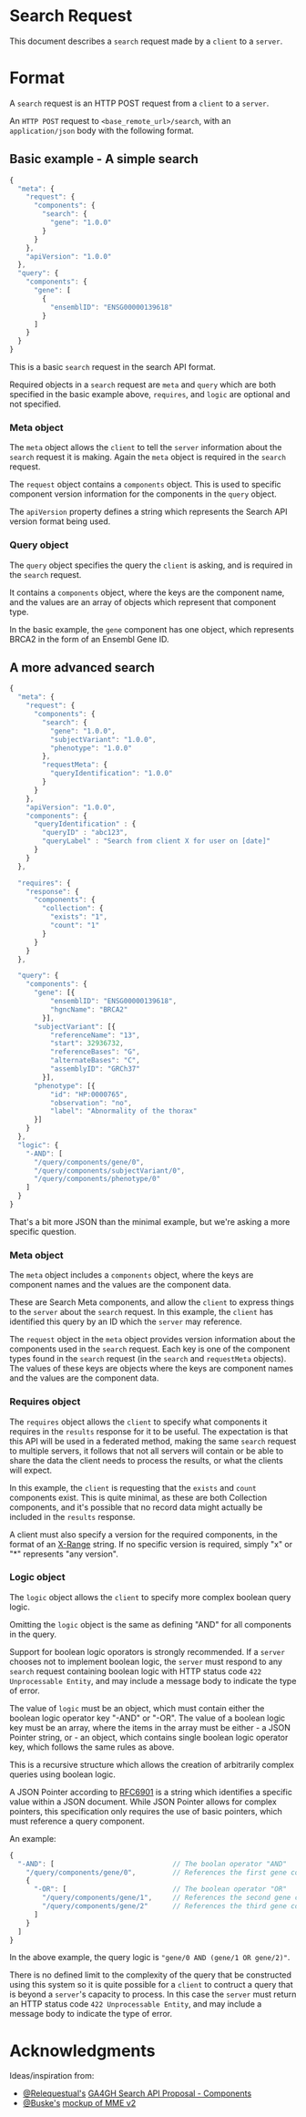 # Search Request

This document describes a `search` request made by a `client` to a `server`.

# Format

A `search` request is an HTTP POST request from a `client` to a `server`.

An `HTTP POST` request to `<base_remote_url>/search`, with an `application/json` body with the following format.

## Basic example - A simple search

```javascript
{
  "meta": {
    "request": {
      "components": {
        "search": {
          "gene": "1.0.0"
        }
      }
    },
    "apiVersion": "1.0.0"
  },
  "query": {
    "components": {
      "gene": [
        {
          "ensemblID": "ENSG00000139618"
        }
      ]
    }
  }
}
```

This is a basic `search` request in the search API format.

Required objects in a `search` request are `meta` and `query` which are both specified in the basic example above, `requires`, and `logic` are optional and not specified.

### Meta object

The `meta` object allows the `client` to tell the `server` information about the `search` request it is making. Again the `meta` object is required in the `search` request.

The `request` object contains a `components` object. This is used to specific component version information for the components in the `query` object.

The `apiVersion` property defines a string which represents the Search API version format being used.

### Query object

The `query` object specifies the query the `client` is asking, and is required in the `search` request.

It contains a `components` object, where the keys are the component name, and the values are an array of objects which represent that component type.

In the basic example, the `gene` component has one object, which represents BRCA2 in the form of an Ensembl Gene ID.

## A more advanced search

```javascript
{
  "meta": {
    "request": {
      "components": {
        "search": {
          "gene": "1.0.0",
          "subjectVariant": "1.0.0",
          "phenotype": "1.0.0"
        },
        "requestMeta": {
          "queryIdentification": "1.0.0"
        }
      }
    },
    "apiVersion": "1.0.0",
    "components": {
      "queryIdentification" : {
        "queryID" : "abc123",
        "queryLabel" : "Search from client X for user on [date]"
      }
    }
  },

  "requires": {
    "response": {
      "components": {
        "collection": {
          "exists": "1",
          "count": "1"
        }
      }
    }
  },

  "query": {
    "components": {
      "gene": [{
          "ensemblID": "ENSG00000139618",
          "hgncName": "BRCA2"
        }],
      "subjectVariant": [{
          "referenceName": "13",
          "start": 32936732,
          "referenceBases": "G",
          "alternateBases": "C",
          "assemblyID": "GRCh37"
        }],
      "phenotype": [{
          "id": "HP:0000765",
          "observation": "no",
          "label": "Abnormality of the thorax"
      }]
    }
  },
  "logic": {
    "-AND": [
      "/query/components/gene/0",
      "/query/components/subjectVariant/0",
      "/query/components/phenotype/0"
    ]
  }
}
```

That's a bit more JSON than the minimal example, but we're asking a more specific question.

### Meta object

The `meta` object includes a `components` object, where the keys are component names and the values are the component data.

These are Search Meta components, and allow the `client` to express things to the `server` about the `search` request.
In this example, the `client` has identified this query by an ID which the `server` may reference.

The `request` object in the `meta` object provides version information about the components used in the `search` request.
Each key is one of the component types found in the `search` request (in the `search` and `requestMeta` objects).
The values of these keys are objects where the keys are component names and the values are the component data.

### Requires object

The `requires` object allows the `client` to specify what components it requires in the `results` response for it to be useful.
The expectation is that this API will be used in a federated method, making the same `search` request to multiple servers, it follows that not all servers will contain or be able to share the data the client needs to process the results, or what the clients will expect.

In this example, the `client` is requesting that the `exists` and `count` components exist. This is quite minimal, as these are both Collection components, and it's possible that no record data might actually be included in the `results` response.

A client must also specify a version for the required components, in the format of an [X-Range](https://docs.npmjs.com/misc/semver#x-ranges-12x-1x-12-) string.
If no specific version is required, simply "x" or "\*" represents "any version".

### Logic object

The `logic` object allows the `client` to specify more complex boolean query logic.

Omitting the `logic` object is the same as defining "AND" for all components in the query.

Support for boolean logic oporators is strongly recommended. If a `server` chooses not to implement boolean logic, the `server` must respond to any `search` request containing boolean logic with HTTP status code `422 Unprocessable Entity`, and may include a message body to indicate the type of error.

The value of `logic` must be an object, which must contain either the boolean logic operator key "-AND" or "-OR".
The value of a boolean logic key must be an array, where the items in the array must be either
    - a JSON Pointer string, or
    - an object, which contains single boolean logic operator key, which follows the same rules as above.

This is a recursive structure which allows the creation of arbitrarily complex queries using boolean logic.

A JSON Pointer according to [RFC6901](https://tools.ietf.org/html/rfc6901) is a string which identifies a specific value within a JSON document.
While JSON Pointer allows for complex pointers, this specification only requires the use of basic pointers, which must reference a query component.

An example:

```javascript
{
  "-AND": [                             // The boolan operator "AND"
    "/query/components/gene/0",         // References the first gene component
    {
      "-OR": [                          // The boolean operator "OR"
        "/query/components/gene/1",     // References the second gene component
        "/query/components/gene/2"      // References the third gene component
      ]
    }
  ]
}
```

In the above example, the query logic is `"gene/0 AND (gene/1 OR gene/2)"`.

There is no defined limit to the complexity of the query that be constructed using this system so it is quite possible for a `client` to contruct a query that is beyond a `server`'s capacity to process. In this case the `server` must return an HTTP status code `422 Unprocessable Entity`, and may include a message body to indicate the type of error.

# Acknowledgments

Ideas/inspiration from:
 - [@Relequestual's](https://github.com/Relequestual) [GA4GH Search API Proposal - Components](https://gist.github.com/Relequestual/65c0446944519a66f8562d02b3cb4c86) 
 - [@Buske's](https://github.com/Buske) [mockup of MME v2](https://github.com/ga4gh/mme-apis/blob/version2-mock/version2/overview.md)

